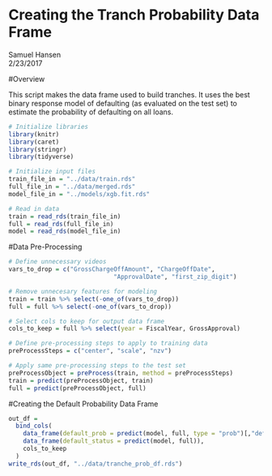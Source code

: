 # Creating the Tranch Probability Data Frame
Samuel Hansen  
2/23/2017  



#Overview

This script makes the data frame used to build tranches. It uses the best 
binary response model of defaulting (as evaluated on the test set) to estimate
the probability of defaulting on all loans. 


```r
# Initialize libraries 
library(knitr)
library(caret)
library(stringr)
library(tidyverse)

# Initialize input files 
train_file_in = "../data/train.rds"
full_file_in = "../data/merged.rds"
model_file_in = "../models/xgb.fit.rds"

# Read in data 
train = read_rds(train_file_in)
full = read_rds(full_file_in)
model = read_rds(model_file_in)
```

#Data Pre-Processing


```r
# Define unnecessary videos 
vars_to_drop = c("GrossChargeOffAmount", "ChargeOffDate", 
                             "ApprovalDate", "first_zip_digit")

# Remove unnecesary features for modeling 
train = train %>% select(-one_of(vars_to_drop))
full = full %>% select(-one_of(vars_to_drop))

# Select cols to keep for output data frame
cols_to_keep = full %>% select(year = FiscalYear, GrossApproval)

# Define pre-processing steps to apply to training data
preProcessSteps = c("center", "scale", "nzv")

# Apply same pre-processing steps to the test set
preProcessObject = preProcess(train, method = preProcessSteps)
train = predict(preProcessObject, train)
full = predict(preProcessObject, full)
```

#Creating the Default Probability Data Frame


```r
out_df = 
  bind_cols(
    data_frame(default_prob = predict(model, full, type = "prob")[,"default"]),
    data_frame(default_status = predict(model, full)),
    cols_to_keep
  )
write_rds(out_df, "../data/tranche_prob_df.rds")
```
